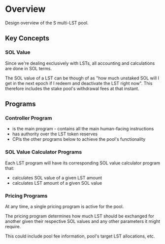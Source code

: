 # Overview

Design overview of the S multi-LST pool.

## Key Concepts

### SOL Value

Since we're dealing exclusively with LSTs, all accounting and calculations are done in SOL terms. 

The SOL value of a LST can be though of as "how much unstaked SOL will I get in the next epoch if I redeem and deactivate the LST right now". This therefore includes the stake pool's withdrawal fees at that instant.

## Programs

### Controller Program

- is the main program - contains all the main human-facing instructions
- has authority over the LST token reserves
- CPIs the other programs below to achieve the pool's functionality

### SOL Value Calculator Programs

Each LST program will have its corresponding SOL value calculator program that:
- calculates SOL value of a given LST amount
- calculates LST amount of a given SOL value

### Pricing Programs

At any time, a single pricing program is active for the pool.

The pricing program determines how much LST should be exchanged for another given their respective SOL values and any other parameters it might require.

This could include pool fee information, pool's target LST allocations, etc.
